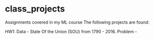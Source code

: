 # class_projects
Assignments covered in my ML course
The following projects are found:

HW1:
Data - State Of the Union (SOU) from 1790 - 2016.
Problem - 
